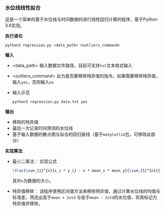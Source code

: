 ### 水位线线性拟合

这是一个简单的基于水位线与时间数据的进行线性回归计算的程序，基于Python 3.6实现。

**执行语句**

```
python3 regression.py <data_path> <outliers_command>
```

**输入**

- <data_path>
  输入数据文件路径，目前可支持`txt`文本格式输入

- <outliers_command>
  此为是否要移除特异值的指令，如果需要移除特异值，输入`yes`，否则输入`no`

- 输入示范

  ```
  python3 regression.py data.txt yes
  ```

**输出**

- 移除的特异值
- 最后一次记录时间预测的水位线
- 基于输入数据的散点图与拟合的回归直线（基于`matplotlib`包，可移除此部分）

**实现算法**

- 最小二乘法：
  实现公式

  ```latex
  \frac{\sum_{1}^{n}{x_i * y_i} - n * mean_x * mean_y}{\sum_{1}^{n}{{x_i}^2} - n * {mean_x}^2}
  ```

  其中`n`为数据的大小。

- 特异值移除：
  该程序使用区间值方法来移除特异值，通过计算水位线的均值与标准差，筛选出高于`mean + 2std` 与低于`mean - 2std`的水位值，将其标记为特异值并移除。



